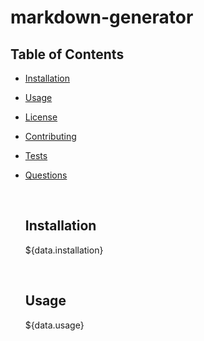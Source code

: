 # markdown-generator


## Table of Contents
- [Installation](#installation)
- [Usage](#usage)
- [License](#license)
- [Contributing](#contributing)
- [Tests](#tests)
- [Questions](#questions)

  <br>

  ## Installation 
    ${data.installation}

  <br>

  ## Usage 
   ${data.usage}
